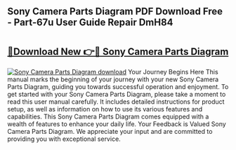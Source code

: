 ## Sony Camera Parts Diagram PDF Download Free - Part-67u User Guide Repair DmH84

# <h2><a href="http://dfi0vh.blite.top/?on=Sony+Camera+Parts+Diagram">🔗Download New 👉🔴 Sony Camera Parts Diagram</a></h2>

[![Sony Camera Parts Diagram download](https://i.imgur.com/lujVjoI.png)](http://dfi0vh.blite.top/?on=Sony+Camera+Parts+Diagram)
Your Journey Begins Here This manual marks the beginning of your journey with your new Sony Camera Parts Diagram, guiding you towards successful operation and enjoyment. To get started with your Sony Camera Parts Diagram, please take a moment to read this user manual carefully. It includes detailed instructions for product setup, as well as information on how to use its various features and capabilities. This Sony Camera Parts Diagram comes equipped with a wealth of features to enhance your daily life. Your Feedback is Valued Sony Camera Parts Diagram. We appreciate your input and are committed to providing you with exceptional service.
